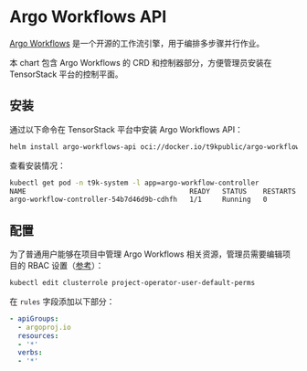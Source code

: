 # Argo Workflows API

[Argo Workflows](https://argo-workflows.readthedocs.io/en/latest/) 是一个开源的工作流引擎，用于编排多步骤并行作业。

本 chart 包含 Argo Workflows 的 CRD 和控制器部分，方便管理员安装在 TensorStack 平台的控制平面。

## 安装

通过以下命令在 TensorStack 平台中安装 Argo Workflows API：

```bash
helm install argo-workflows-api oci://docker.io/t9kpublic/argo-workflows-api --version 0.1.0 -n t9k-system -f ./values.yaml
```

查看安装情况：

```bash
kubectl get pod -n t9k-system -l app=argo-workflow-controller
NAME                                        READY   STATUS    RESTARTS   AGE
argo-workflow-controller-54b7d46d9b-cdhfh   1/1     Running   0          8s
```

## 配置

为了普通用户能够在项目中管理 Argo Workflows 相关资源，管理员需要编辑项目的 RBAC 设置（[参考](https://github.com/t9k/apps/blob/master/docs/register.md#%E7%94%A8%E6%88%B7%E6%9D%83%E9%99%90)）：

```bash
kubectl edit clusterrole project-operator-user-default-perms
```

在 `rules` 字段添加以下部分：

```yaml
- apiGroups:
  - argoproj.io
  resources:
  - '*'
  verbs:
  - '*'
```

